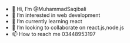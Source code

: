 - 👋 Hi, I’m @MuhammadSaqibali
- 👀 I’m interested in web development
- 🌱 I’m currently learning react
- 💞️ I’m looking to collaborate on react.js,node.js
- 📫 How to reach me 03448953197

<!---
MuhammadSaqibali/MuhammadSaqibali is a ✨ special ✨ repository because its `README.md` (this file) appears on your GitHub profile.
You can click the Preview link to take a look at your changes.
--->
